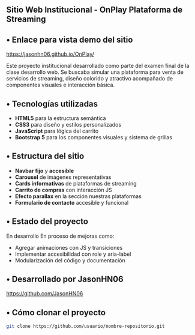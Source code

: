 ## Sitio Web Institucional - OnPlay Plataforma de Streaming

## • Enlace para vista demo del sitio
https://jasonhn06.github.io/OnPlay/

Este proyecto institucional desarrollado como parte del examen final de la clase desarrollo web. Se buscaba simular una plataforma para venta de servicios de streaming, 
diseño colorido y atractivo acompañado de componentes visuales e interacción básica.

## • Tecnologías utilizadas
- **HTML5** para la estructura semántica
- **CSS3** para diseño y estilos personalizados
- **JavaScript** para lógica del carrito
- **Bootstrap 5** para los componentes visuales y sistema de grillas

## • Estructura del sitio
- **Navbar fijo** y **accesible**
- **Carousel** de imágenes representativas
- **Cards informativas** de plataformas de streaming
- **Carrito de compras** con interacción JS
- **Efecto parallax** en la sección nuestras plataformas
- **Formulario de contacto** accesible y funcional

## • Estado del proyecto
En desarrollo
En proceso de mejoras como:
- Agregar animaciones con JS y transiciones
- Implementar accesibilidad con role y aria-label
- Modularización del código y documentación

## • Desarrollado por **JasonHN06**
https://github.com/JasonHN06

## • Cómo clonar el proyecto

```bash
git clone https://github.com/usuario/nombre-repositorio.git
